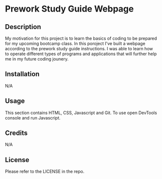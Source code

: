 # Prework Study Guide Webpage

## Description

My motivation for this project is to learn the basics of coding to be prepared for my upcoming bootcamp class. In this poroject I've built a webpage according to the prework study guide instructions. I was able to learn how to operate different types of programs and applications that will further help me in my future coding jounery.

## Installation

N/A

## Usage

This section contains HTML, CSS, Javascript and Git. To use open DevTools console and run Javascript.

## Credits

N/A

## License

Please refer to the LICENSE in the repo.
